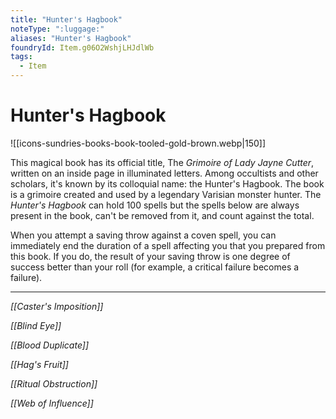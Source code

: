 ```yaml
---
title: "Hunter's Hagbook"
noteType: ":luggage:"
aliases: "Hunter's Hagbook"
foundryId: Item.g06O2WshjLHJdlWb
tags:
  - Item
---
```


# Hunter's Hagbook
![[icons-sundries-books-book-tooled-gold-brown.webp|150]]

This magical book has its official title, The _Grimoire of Lady Jayne Cutter_, written on an inside page in illuminated letters. Among occultists and other scholars, it's known by its colloquial name: the Hunter's Hagbook. The book is a grimoire created and used by a legendary Varisian monster hunter. The _Hunter's Hagbook_ can hold 100 spells but the spells below are always present in the book, can't be removed from it, and count against the total.

When you attempt a saving throw against a coven spell, you can immediately end the duration of a spell affecting you that you prepared from this book. If you do, the result of your saving throw is one degree of success better than your roll (for example, a critical failure becomes a failure).

* * *

_[[Caster's Imposition]]_

_[[Blind Eye]]_

_[[Blood Duplicate]]_

_[[Hag's Fruit]]_

_[[Ritual Obstruction]]_

_[[Web of Influence]]_
